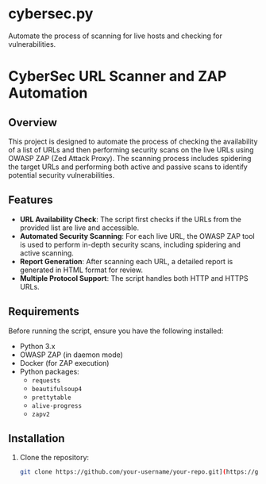# cybersec.py
Automate the process of scanning for live hosts and checking for vulnerabilities.
# CyberSec URL Scanner and ZAP Automation

## Overview
This project is designed to automate the process of checking the availability of a list of URLs and then performing security scans on the live URLs using OWASP ZAP (Zed Attack Proxy). The scanning process includes spidering the target URLs and performing both active and passive scans to identify potential security vulnerabilities.

## Features
- **URL Availability Check**: The script first checks if the URLs from the provided list are live and accessible.
- **Automated Security Scanning**: For each live URL, the OWASP ZAP tool is used to perform in-depth security scans, including spidering and active scanning.
- **Report Generation**: After scanning each URL, a detailed report is generated in HTML format for review.
- **Multiple Protocol Support**: The script handles both HTTP and HTTPS URLs.

## Requirements
Before running the script, ensure you have the following installed:
- Python 3.x
- OWASP ZAP (in daemon mode)
- Docker (for ZAP execution)
- Python packages:
  - `requests`
  - `beautifulsoup4`
  - `prettytable`
  - `alive-progress`
  - `zapv2`

## Installation

1. Clone the repository:
   ```bash
   git clone https://github.com/your-username/your-repo.git](https://github.com/Mavindu-W/cybersec.py.git
